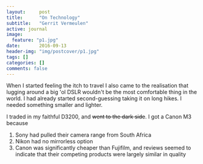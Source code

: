 ```yaml
---
layout:     post
title:      "On Technology"
subtitle:   "Gerrit Vermeulen"
active: journal
image:
  feature: "p1.jpg"
date:       2016-09-13
header-img: "img/postcover/p1.jpg"
tags: []
categories: []
comments: false
---
```

When I started feeling the itch to travel I also came to the realisation that lugging around a big 'ol DSLR wouldn't be the most comfortable thing in the world. I had already started second-guessing taking it on long hikes. I needed something smaller and lighter.

I traded in my faithful D3200, and ~~went to the dark side~~. I got a Canon M3 because 
1. Sony had pulled their camera range from South Africa
2. Nikon had no mirrorless option
3. Canon was significantly cheaper than Fujifilm, and reviews seemed to indicate that their competing products were largely similar in quality